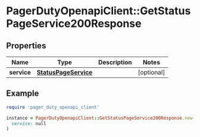 # PagerDutyOpenapiClient::GetStatusPageService200Response

## Properties

| Name | Type | Description | Notes |
| ---- | ---- | ----------- | ----- |
| **service** | [**StatusPageService**](StatusPageService.md) |  | [optional] |

## Example

```ruby
require 'pager_duty_openapi_client'

instance = PagerDutyOpenapiClient::GetStatusPageService200Response.new(
  service: null
)
```

